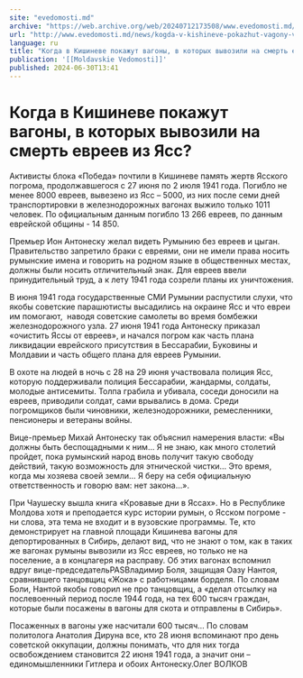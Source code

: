 ```yaml
---
site: "evedomosti.md"
archive: "https://web.archive.org/web/20240712173508/www.evedomosti.md/news/kogda-v-kishineve-pokazhut-vagony-v-kotoryh-vyvozili-na-smer"
url: "http://www.evedomosti.md/news/kogda-v-kishineve-pokazhut-vagony-v-kotoryh-vyvozili-na-smer"
language: ru
title: "Когда в Кишиневе покажут вагоны, в которых вывозили на смерть евреев из Ясс?"
publication: '[[Moldavskie Vedomosti]]'
published: 2024-06-30T13:41
---
```


# Когда в Кишиневе покажут вагоны, в которых вывозили на смерть евреев из Ясс?

Активисты блока «Победа» почтили в Кишиневе память жертв Ясского погрома, продолжавшегося с 27 июня по 2 июля 1941 года. Погибло не менее 8000 евреев, вывезено из Ясс – 5000, из них после семи дней транспортировки в железнодорожных вагонах выжило только 1011 человек. По официальным данным погибло 13 266 евреев, по данным еврейской общины - 14 850.

Премьер Ион Антонеску желал видеть Румынию без евреев и цыган. Правительство запретило браки с евреями, они не имели права носить румынские имена и говорить на родном языке в общественных местах, должны были носить отличительный знак. Для евреев ввели принудительный труд, а к лету 1941 года созрели планы их уничтожения.

В июня 1941 года государственные СМИ Румынии распустили слухи, что якобы советские парашютисты высадились на окраине Ясс и что евреи им помогают,  наводя советские самолеты во время бомбежки железнодорожного узла. 27 июня 1941 года Антонеску приказал «очистить Яссы от евреев», и начался погром как часть плана ликвидации еврейского присутствия в Бессарабии, Буковины и Молдавии и часть общего плана для евреев Румынии.

В охоте на людей в ночь с 28 на 29 июня участвовала полиция Ясс, которую поддерживали полиция Бессарабии, жандармы, солдаты, молодые антисемиты. Толпа грабила и убивала, соседи доносили на евреев, приводили солдат, сами врывались в дома. Среди погромщиков были чиновники, железнодорожники, ремесленники, пенсионеры и ветераны войны.

Вице-премьер Михай Антонеску так объяснил намерения власти: «Вы должны быть беспощадными к ним… Я не знаю, как много столетий пройдет, пока румынский народ вновь получит такую свободу действий, такую возможность для этнической чистки… Это время, когда мы хозяева своей земли… Я беру на себя официальную ответственность и говорю вам: нет закона…».

При Чаушеску вышла книга «Кровавые дни в Яссах». Но в Республике Молдова хотя и преподается курс истории румын, о Ясском погроме - ни слова, эта тема не входит и в вузовские программы. Те, кто демонстрирует на главной площади Кишинева вагоны для депортированных в Сибирь, делают вид, что не знают о том, как в таких же вагонах румыны вывозили из Ясс евреев, но только не на поселение, а в концлагеря на расправу. Об этих вагонах вспомнил вдруг вице-председательPASВладимир Боля, защищая Оазу Нантоя, сравнившего танцовщиц «Жока» с работницами борделя. По словам Боли, Нантой якобы говорил не про танцовщиц, а «делал отсылку на послевоенный период после 1944 года, на тех 600 тысяч граждан, которые были посажены в вагоны для скота и отправлены в Сибирь».

Посаженных в вагоны уже насчитали 600 тысяч... По словам политолога Анатолия Дируна все, кто 28 июня вспоминают про день советской оккупации, должны понимать, что для них тогда освобождением становится 22 июня 1941 года, а значит они – единомышленники Гитлера и обоих Антонеску.Олег ВОЛКОВ